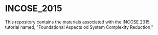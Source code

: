 # INCOSE_2015
This repository contains the materials associated with the INCOSE 2015 tutorial named, "Foundational Aspects od System Complexity Reduction."
